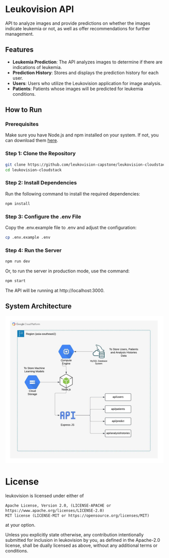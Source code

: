 # Leukovision API

API to analyze images and provide predictions on whether the images indicate leukemia or not, as well as offer recommendations for further management.

## Features

- **Leukemia Prediction**: The API analyzes images to determine if there are indications of leukemia.
- **Prediction History**: Stores and displays the prediction history for each user.
- **Users**: Users who utilize the Leukovision application for image analysis.
- **Patients**: Patients whose images will be predicted for leukemia conditions.

## How to Run

### Prerequisites

Make sure you have Node.js and npm installed on your system. If not, you can download them [here](https://nodejs.org/).

### Step 1: Clone the Repository

```bash
git clone https://github.com/leukovision-capstone/leukovision-cloudstack.git
cd leukovision-cloudstack
```

### Step 2: Install Dependencies

Run the following command to install the required dependencies:

```bash
npm install
```

### Step 3: Configure the .env File

Copy the .env.example file to .env and adjust the configuration:

```bash
cp .env.example .env
```

### Step 4: Run the Server

```bash
npm run dev
```

Or, to run the server in production mode, use the command:

```bash
npm start
```

The API will be running at http://localhost:3000.

## System Architecture

![System Architecture](https://raw.githubusercontent.com/leukovision-capstone/assets/refs/heads/main/api-architecture.jpeg)

# License

leukovision is licensed under either of

    Apache License, Version 2.0, (LICENSE-APACHE or https://www.apache.org/licenses/LICENSE-2.0)
    MIT license (LICENSE-MIT or https://opensource.org/licenses/MIT)

at your option.

Unless you explicitly state otherwise, any contribution intentionally submitted for inclusion in leukovision by you, as defined in the Apache-2.0 license, shall be dually licensed as above, without any additional terms or conditions.
